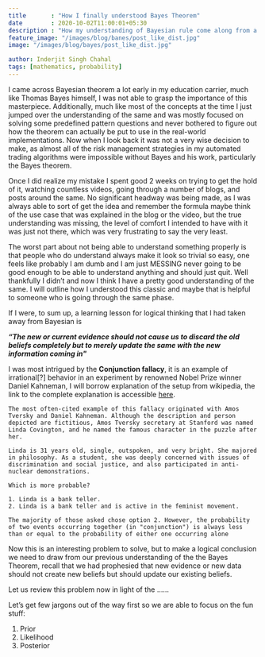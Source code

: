 ```yaml
---
title       : "How I finally understood Bayes Theorem"
date        : 2020-10-02T11:00:01+05:30
description : "How my understanding of Bayesian rule come along from a formula to the real world implementations"
feature_image: "/images/blog/banes/post_like_dist.jpg"
image: "/images/blog/bayes/post_like_dist.jpg"

author: Inderjit Singh Chahal
tags: [mathematics, probability]
---
```



I came across Bayesian theorem a lot early in my education carrier, much like Thomas Bayes himself, I was not able to grasp the importance of this masterpiece. Additionally, much like most of the concepts at the time I just jumped over the understanding of the same and was mostly focused on solving some predefined pattern questions and never bothered to figure out how the theorem can actually be put to use in the real-world implementations. Now when I look back it was not a very wise decision to make, as almost all of the risk management strategies in my automated trading algorithms were impossible without Bayes and his work, particularly the Bayes theorem. 

Once I did realize my mistake I spent good 2 weeks on trying to get the hold of it, watching countless videos, going through a number of blogs, and posts around the same. No significant headway was being made, as I was always able to sort of get the idea and remember the formula maybe think of the use case that was explained in the blog or the video, but the true understanding was missing, the level of comfort I intended to have with it was just not there, which was very frustrating to say the very least.

The worst part about not being able to understand something properly is that people who do understand always make it look so trivial so easy, one feels like probably I am dumb and I am just MESSING never going to be good enough to be able to understand anything and should just quit. Well thankfully I didn’t and now I think I have a pretty good understanding of the same. I will outline how I understood this classic and maybe that is helpful to someone who is going through the same phase.



If I were, to sum up, a learning lesson for logical thinking that I had taken away from Bayesian is 

***“The new or current evidence should not cause us to discard the old beliefs completely but to merely update the same with the new information coming in"***

I was most intrigued by the **Conjunction fallacy**, it is an example of irrational[?] behavior in an experiment by renowned Nobel Prize winner Daniel Kahneman, I will borrow explanation of the setup from wikipedia, the link to the complete explanation is accessible [here](https://en.wikipedia.org/wiki/Conjunction_fallacy).

	The most often-cited example of this fallacy originated with Amos Tversky and Daniel Kahneman. Although the description and person depicted are fictitious, Amos Tversky secretary at Stanford was named Linda Covington, and he named the famous character in the puzzle after her.

	Linda is 31 years old, single, outspoken, and very bright. She majored in philosophy. As a student, she was deeply concerned with issues of discrimination and social justice, and also participated in anti-nuclear demonstrations.

	Which is more probable?

	1. Linda is a bank teller.
	2. Linda is a bank teller and is active in the feminist movement.

	The majority of those asked chose option 2. However, the probability of two events occurring together (in "conjunction") is always less than or equal to the probability of either one occurring alone

Now this is an interesting problem to solve, but to make a logical conclusion we need to draw from our previous understanding of the the Bayes Theorem, recall that we had prophesied that new evidence or new data should not create new beliefs but should update our existing beliefs. 

Let us review this problem now in light of the ......




Let’s get few jargons out of the way first so we are able to focus on the fun stuff:
1. Prior
2. Likelihood
3. Posterior